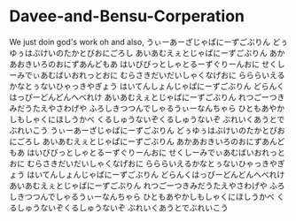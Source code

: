 # Davee-and-Bensu-Corperation
We just doin god's work
oh and also,
うぃーあーざじゃぱにーずごぶりん
どぅゆぅはぶけいのたかとびおにごろし
あいあむえぇとじゃぱにーずごぶりん
あかあおきいろのおにずあんどもあ
はいびびっとしゃとるーずぐりーんおに
せくしーみでぃあむばいおれっとおに
むらさきだいだいしゃくなげおに
らららいえるかなとぅないひゃっきやぎょう
はいてんしょんじゃぱにーずごぶりん
どらんくはっぴーどんどんへべれけ
あいあむえぇとじゃぱにーずごぶりん
れつごーつきみだうたえやさわげや
ふろしきつつんでしゃるうぃーなんちゃら
ひともあやかしもしゃくにほしうかべ
くるしゅうないぞくるしゅうないぞ
ぶれいくあうとでぶれいこう
うぃーあーざじゃぱにーずごぶりん
どぅゆぅはぶけいのたかとびおにごろし
あいあむえぇとじゃぱにーずごぶりん
あかあおきいろのおにずあんどもあ
はいびびっとしゃとるーずぐりーんおに
せくしーみでぃあむばいおれっとおに
むらさきだいだいしゃくなげおに
らららいえるかなとぅないひゃっきやぎょう
はいてんしょんじゃぱにーずごぶりん
どらんくはっぴーどんどんへべれけ
あいあむえぇとじゃぱにーずごぶりん
れつごーつきみだうたえやさわげや
ふろしきつつんでしゃるうぃーなんちゃら
ひともあやかしもしゃくにほしうかべ
くるしゅうないぞくるしゅうないぞ
ぶれいくあうとでぶれいこう
